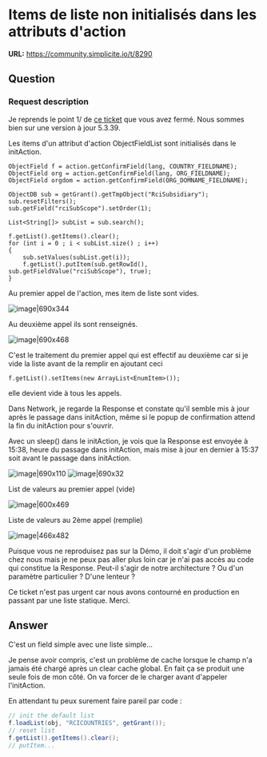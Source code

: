 # Items de liste non initialisés dans les attributs d'action

**URL:** https://community.simplicite.io/t/8290

## Question
### Request description

Je reprends le point 1/ de [ce ticket](https://community.simplicite.io/t/initaction-pour-les-transitions-avec-action-et-champs-de-confirmation-en-row-form/8199/18) que vous avez fermé.
Nous sommes bien sur une version à jour 5.3.39.

Les items d'un attribut d'action ObjectFieldList sont initialisés dans le initAction.

```
ObjectField f = action.getConfirmField(lang, COUNTRY_FIELDNAME);
ObjectField org = action.getConfirmField(lang, ORG_FIELDNAME);
ObjectField orgdom = action.getConfirmField(ORG_DOMNAME_FIELDNAME);
			
ObjectDB sub = getGrant().getTmpObject("RciSubsidiary");
sub.resetFilters();
sub.getField("rciSubScope").setOrder(1);
			
List<String[]> subList = sub.search();
			
f.getList().getItems().clear();
for (int i = 0 ; i < subList.size() ; i++)
{	
	sub.setValues(subList.get(i));
	f.getList().putItem(sub.getRowId(), sub.getFieldValue("rciSubScope"), true);
}
```

Au premier appel de l'action, mes item de liste sont vides.

![image|690x344](upload://kP2XipaotY4phTaNnLtgMfeQV0N.png)

Au deuxième appel ils sont renseignés.

![image|690x468](upload://w1IxMpih7mGInoaSP0KqbHes8ie.png)

C'est le traitement du premier appel qui est effectif au deuxième car si je vide la liste avant de la remplir en ajoutant ceci

```f.getList().setItems(new ArrayList<EnumItem>());```

elle devient vide à tous les appels.

Dans Network, je regarde la Response et constate qu'il semble mis à jour après le passage dans initAction, même si le popup de confirmation attend la fin du initAction pour s'ouvrir.

Avec un sleep() dans le initAction, je vois que la Response est envoyée à 15:38, heure du passage dans initAction, mais mise à jour en dernier à 15:37 soit avant le passage dans initAction.

![image|690x110](upload://fPNqHtjcR7ADLWwJYJiQd6l108C.png)
![image|690x32](upload://67bBUevLBkM8NVrvJ8mb564dc8B.png)

List de valeurs au premier appel (vide)

![image|600x469](upload://jT06zQlwYj7CLVi4ijOj4For49L.png)

Liste de valeurs au 2ème appel (remplie)

![image|466x482](upload://52QbVDP4nR9RLmS3NtIj35DkIRT.png)



Puisque vous ne reproduisez pas sur la Démo, il doit s'agir d'un problème chez nous mais je ne peux pas aller plus loin car je n'ai pas accès au code qui constitue la Response.
Peut-il s'agir de notre architecture ? Ou d'un paramètre particulier ? D'une lenteur ?

Ce ticket n'est pas urgent car nous avons contourné en production en passant par une liste statique.
Merci.

## Answer
C'est un field simple avec une liste simple...

Je pense avoir compris, c'est un problème de cache lorsque le champ n'a jamais été chargé après un clear cache global. En fait ça se produit une seule fois de mon côté. On va forcer de le charger avant d'appeler l'initAction.

En attendant tu peux surement faire pareil par code :

```java
// init the default list
f.loadList(obj, "RCICOUNTRIES", getGrant());
// reset list
f.getList().getItems().clear();
// putItem...
```
